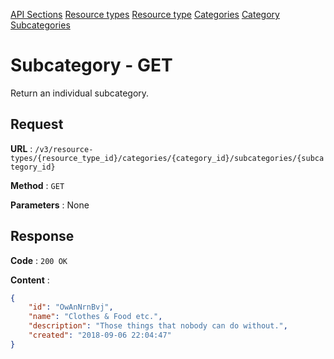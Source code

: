 [API Sections](../Sections.md)
[Resource types](../resource-types/GET.md)
[Resource type](../resource-type/GET.md)
[Categories](../categories/GET.md)
[Category](../category/GET.md)
[Subcategories](../subcategories/GET.md)

# Subcategory - GET

Return an individual subcategory.

## Request

**URL** : `/v3/resource-types/{resource_type_id}/categories/{category_id}/subcategories/{subcategory_id}`

**Method** : `GET`

**Parameters** : None

## Response

**Code** : `200 OK`

**Content** : 
```json
{
    "id": "OwAnNrnBvj",
    "name": "Clothes & Food etc.",
    "description": "Those things that nobody can do without.",
    "created": "2018-09-06 22:04:47"
}
```
